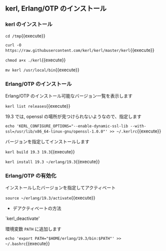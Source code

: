 ## kerl, Erlang/OTP のインストール

### kerl のインストール

`cd /tmp`{{execute}}

`curl -O https://raw.githubusercontent.com/kerl/kerl/master/kerl`{{execute}}

`chmod a+x ./kerl`{{execute}}

`mv kerl /usr/local/bin`{{execute}}

###  Erlang/OTP のインストール

Erlang/OTP のインストール可能なバージョン一覧を表示します

`kerl list releases`{{execute}}

19.3 では, openssl の場所が見つけられないようなので、指定します

`echo 'KERL_CONFIGURE_OPTIONS="--enable-dynamic-ssl-lib --with-ssl=/usr/lib/x86_64-linux-gnu/openssl-1.0.0"' >> ~/.kerlrc`{{execute}}

バージョンを指定してインストールします

`kerl build 19.3 19.3`{{execute}}

`kerl install 19.3 ~/erlang/19.3`{{execute}}

### Erlang/OTP の有効化

インストールしたバージョンを指定してアクティベート

`source ~/erlang/19.3/activate`{{execute}}

* デアクティベートの方法

`kerl_deactivate'

環境変数 `PATH` に追加します

`echo 'export PATH="$HOME/erlang/19.3/bin:$PATH"' >> ~/.bashrc`{{execute}}
